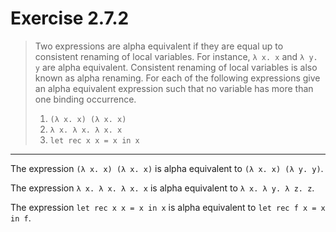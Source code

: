 # Exercise 2.7.2

> Two expressions are alpha equivalent if they are equal up to consistent renaming of local variables.
> For instance, `λ x. x` and `λ y. y` are alpha equivalent.
> Consistent renaming of local variables is also known as alpha renaming.
> For each of the following expressions give an alpha equivalent expression such that no variable has more than one binding occurrence.
> 1. `(λ x. x) (λ x. x)`
> 2. `λ x. λ x. λ x. x`
> 3. `let rec x x = x in x`

---

The expression `(λ x. x) (λ x. x)` is alpha equivalent to `(λ x. x) (λ y. y)`.

The expression `λ x. λ x. λ x. x` is alpha equivalent to `λ x. λ y. λ z. z`.

The expression `let rec x x = x in x` is alpha equivalent to `let rec f x = x in f`.
